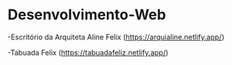 # Desenvolvimento-Web

-Escritório da Arquiteta Aline Felix (https://arquialine.netlify.app/)

-Tabuada Felix (https://tabuadafeliz.netlify.app/)
